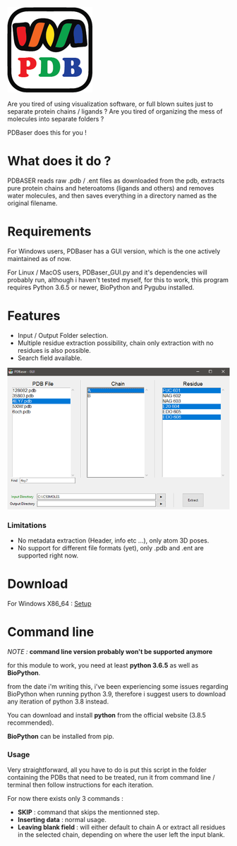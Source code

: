 ![mainicon](GUI/icon.png?raw=true)

Are you tired of using visualization software, or full blown suites just to separate protein chains / ligands ?
Are you tired of organizing the mess of molecules into separate folders ?

PDBaser does this for you !


# What does it do ?

PDBASER reads raw .pdb / .ent files as downloaded from the pdb, extracts pure protein chains and heteroatoms (ligands and others) and removes water molecules, and then saves everything in a directory named as the original filename.



# Requirements

For Windows users, PDBaser has a GUI version, which is the one actively maintained as of now.

For Linux / MacOS users, PDBaser_GUI.py and it's dependencies will probably run, although i haven't tested myself, for this to work, this program requires Python 3.6.5 or newer, BioPython and Pygubu installed. 

# Features

- Input / Output Folder selection.
- Multiple residue extraction possibility, chain only extraction with no residues is also possible.
- Search field available.

![Screenshot](GUI/pdbaser.PNG?raw=true)

### Limitations

- No metadata extraction (Header, info etc ...), only atom 3D poses.
- No support for different file formats (yet), only .pdb and .ent are supported right now.

# Download

For Windows X86_64 : [Setup](https://github.com/mimminou/PDBASER/releases/download/v1.0/PDBaser_Win_x86_Setup.zip)


# Command line

*NOTE :* **command line version probably won't be supported anymore**

for this module to work, you need at least **python 3.6.5** as well as **BioPython**.

from the date i'm writing this, i've been experiencing some issues regarding BioPython when running python 3.9, therefore i suggest users to download any iteration of python 3.8 instead.

You can download and install **python** from the official website (3.8.5 recommended).

**BioPython** can be installed from pip.



### Usage

Very straightforward, all you have to do is put this script in the folder containing the PDBs that need to be treated, run it from command line / terminal then follow instructions for each iteration.

For now there exists only 3 commands :

- **SKIP** : command that skips the mentionned step.
- **Inserting data** : normal usage.
- **Leaving blank field** : will either default to chain A or extract all residues in the selected chain, depending on where the user left the input blank.

